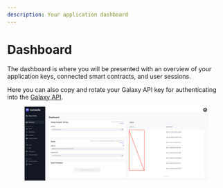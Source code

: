```yaml
---
description: Your application dashboard
---
```


# Dashboard

The dashboard is where you will be presented with an overview of your application keys, connected smart contracts, and user sessions.&#x20;

Here you can also copy and rotate your Galaxy API key for authenticating into the [Galaxy API](../profile-graph.md).

<figure><img src="../../.gitbook/assets/Screenshot 2023-03-20 at 1.37.05 PM.png" alt=""><figcaption></figcaption></figure>
